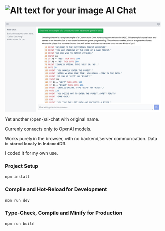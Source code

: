 # <img src="https://raw.githubusercontent.com/ksdev-pl/ai-chat/master/public/icon-192.png" alt="Alt text for your image" width="50" height="50"/> AI Chat

![Screenshot](.github/screenshot.jpg)

Yet another (open-)ai-chat with original name.

Currenly connects only to OpenAI models.

Works purely in the browser, with no backend/server communication. Data is stored locally in IndexedDB.

I coded it for my own use.

### Project Setup

```sh
npm install
```

### Compile and Hot-Reload for Development

```sh
npm run dev
```

### Type-Check, Compile and Minify for Production

```sh
npm run build
```
